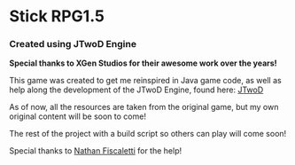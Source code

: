 # Stick RPG1.5
### Created using JTwoD Engine

**Special thanks to XGen Studios for their awesome work over the years!**

This game was created to get me reinspired in Java game code, as well as help along the development of the JTwoD Engine, found here: 
[JTwoD](https://github.com/nathan-fiscaletti/jtwod)


As of now, all the resources are taken from the original game, but my own original content will be soon to come!

The rest of the project with a build script so others can play will come soon!

Special thanks to [Nathan Fiscaletti](https://github.com/nathan-fiscaletti) for the help!
